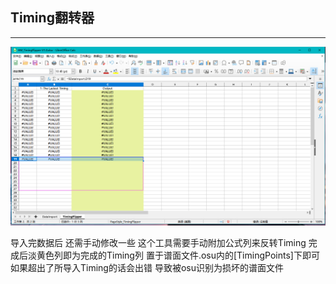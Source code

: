 ## Timing翻转器

---

![ScreenShot](TimingFlipper.png)

导入完数据后 还需手动修改一些 这个工具需要手动附加公式列来反转Timing 完成后淡黄色列即为完成的Timing列 置于谱面文件.osu内的[TimingPoints]下即可 如果超出了所导入Timing的话会出错 导致被osu识别为损坏的谱面文件
